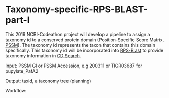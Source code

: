 # Taxonomy-specific-RPS-BLAST-part-I
This 2019 NCBI-Codeathon project will develop a pipeline to assign a taxonomy id to a conserved protein domain (Position-Specific Score Matrix, [PSSM](https://www.ncbi.nlm.nih.gov/Structure/cdd/cdd_help.shtml#CD_PSSM)). The taxonomy id represents the taxon that contains this domain specifically. This taxonomy id will be incorporated into [RPS-Blast](https://www.ncbi.nlm.nih.gov/Structure/cdd/cdd_help.shtml#RPSBWhat) to provide taxonomy information in [CD Search](https://www.ncbi.nlm.nih.gov/Structure/cdd/wrpsb.cgi).

Input: PSSM GI or PSSM Accession, e.g 200311 or TIGR03687 for pupylate_PafA2

Output: taxid, a taxonomy tree (planning)

Workflow:

